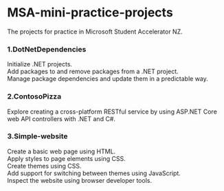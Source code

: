 # MSA-mini-practice-projects
The projects for practice in Microsoft Student Accelerator NZ.

### 1.DotNetDependencies
Initialize .NET projects.</br>
Add packages to and remove packages from a .NET project.</br>
Manage package dependencies and update them in a predictable way.

### 2.ContosoPizza
Explore creating a cross-platform RESTful service by using ASP.NET Core web API controllers with .NET and C#.

### 3.Simple-website
Create a basic web page using HTML.</br>
Apply styles to page elements using CSS.</br>
Create themes using CSS.</br>
Add support for switching between themes using JavaScript.</br>
Inspect the website using browser developer tools.
